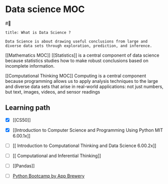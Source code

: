 # Data science MOC


#🏡

```ad-question
title: What is Data Science ?

Data Science is about drawing useful conclusions from large and diverse data sets through exploration, prediction, and inference.

```

[[Mathematics MOC]]
[[Statistics]]  is a central component of data science because statistics studies how to make robust conclusions based on incomplete information. 

[[Computational Thinking MOC]] 
Computing is a central component because programming allows us to apply analysis techniques to the large and diverse data sets that arise in real-world applications: not just numbers, but text, images, videos, and sensor readings


## Learning path
 - [x]  [[CS50]]
 - [x] [[Introduction to Computer Science and Programming Using Python MIT 6.00.1x]]
 - [ ] [[ Introduction to Computational Thinking and Data Science 6.00.2x]]
 - [ ] [[ Computational and Inferential Thinking]]
 - [ ]  [[Pandas]]
 - [ ] [Python Bootcamp by App Brewery](https://www.udemy.com/course/100-days-of-code/)

 


